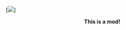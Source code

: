 [![](https://https://github.com/hexagonelle/.cdn/blob/main/applesaplings/titleTest2.png)]

<div align="center">
<p><strong>This is a mod!</strong></p>
</div>